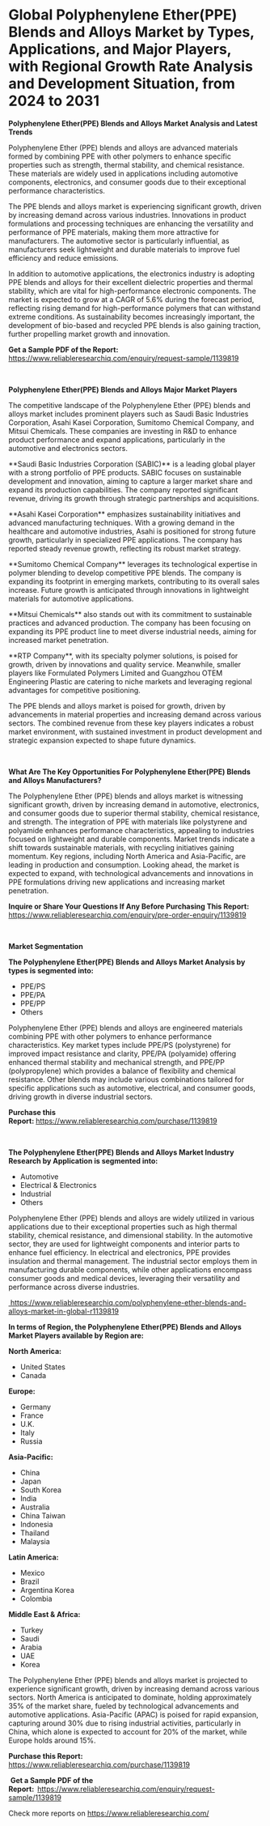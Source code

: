 <p><h1>Global Polyphenylene Ether(PPE) Blends and Alloys Market by Types, Applications, and Major Players, with Regional Growth Rate Analysis and Development Situation, from 2024 to 2031</h1></p><p><strong>Polyphenylene Ether(PPE) Blends and Alloys Market Analysis and Latest Trends</strong></p>
<p><p>Polyphenylene Ether (PPE) blends and alloys are advanced materials formed by combining PPE with other polymers to enhance specific properties such as strength, thermal stability, and chemical resistance. These materials are widely used in applications including automotive components, electronics, and consumer goods due to their exceptional performance characteristics.</p><p>The PPE blends and alloys market is experiencing significant growth, driven by increasing demand across various industries. Innovations in product formulations and processing techniques are enhancing the versatility and performance of PPE materials, making them more attractive for manufacturers. The automotive sector is particularly influential, as manufacturers seek lightweight and durable materials to improve fuel efficiency and reduce emissions.</p><p>In addition to automotive applications, the electronics industry is adopting PPE blends and alloys for their excellent dielectric properties and thermal stability, which are vital for high-performance electronic components. The market is expected to grow at a CAGR of 5.6% during the forecast period, reflecting rising demand for high-performance polymers that can withstand extreme conditions. As sustainability becomes increasingly important, the development of bio-based and recycled PPE blends is also gaining traction, further propelling market growth and innovation.</p></p>
<p><strong>Get a Sample PDF of the Report:&nbsp;</strong> <a href="https://www.reliableresearchiq.com/enquiry/request-sample/1139819?utm_campaign=1088&utm_medium=2&utm_source=Github&utm_content=ia&utm_term=28122024&utm_id=polyphenylene-etherppe-blends-and-alloys">https://www.reliableresearchiq.com/enquiry/request-sample/1139819</a></p>
<p>&nbsp;</p>
<p><strong>Polyphenylene Ether(PPE) Blends and Alloys Major Market Players</strong></p>
<p><p>The competitive landscape of the Polyphenylene Ether (PPE) blends and alloys market includes prominent players such as Saudi Basic Industries Corporation, Asahi Kasei Corporation, Sumitomo Chemical Company, and Mitsui Chemicals. These companies are investing in R&D to enhance product performance and expand applications, particularly in the automotive and electronics sectors.</p><p>**Saudi Basic Industries Corporation (SABIC)** is a leading global player with a strong portfolio of PPE products. SABIC focuses on sustainable development and innovation, aiming to capture a larger market share and expand its production capabilities. The company reported significant revenue, driving its growth through strategic partnerships and acquisitions.</p><p>**Asahi Kasei Corporation** emphasizes sustainability initiatives and advanced manufacturing techniques. With a growing demand in the healthcare and automotive industries, Asahi is positioned for strong future growth, particularly in specialized PPE applications. The company has reported steady revenue growth, reflecting its robust market strategy.</p><p>**Sumitomo Chemical Company** leverages its technological expertise in polymer blending to develop competitive PPE blends. The company is expanding its footprint in emerging markets, contributing to its overall sales increase. Future growth is anticipated through innovations in lightweight materials for automotive applications.</p><p>**Mitsui Chemicals** also stands out with its commitment to sustainable practices and advanced production. The company has been focusing on expanding its PPE product line to meet diverse industrial needs, aiming for increased market penetration.</p><p>**RTP Company**, with its specialty polymer solutions, is poised for growth, driven by innovations and quality service. Meanwhile, smaller players like Formulated Polymers Limited and Guangzhou OTEM Engineering Plastic are catering to niche markets and leveraging regional advantages for competitive positioning.</p><p>The PPE blends and alloys market is poised for growth, driven by advancements in material properties and increasing demand across various sectors. The combined revenue from these key players indicates a robust market environment, with sustained investment in product development and strategic expansion expected to shape future dynamics.</p></p>
<p>&nbsp;</p>
<p><strong>What Are The Key Opportunities For Polyphenylene Ether(PPE) Blends and Alloys Manufacturers?</strong></p>
<p><p>The Polyphenylene Ether (PPE) blends and alloys market is witnessing significant growth, driven by increasing demand in automotive, electronics, and consumer goods due to superior thermal stability, chemical resistance, and strength. The integration of PPE with materials like polystyrene and polyamide enhances performance characteristics, appealing to industries focused on lightweight and durable components. Market trends indicate a shift towards sustainable materials, with recycling initiatives gaining momentum. Key regions, including North America and Asia-Pacific, are leading in production and consumption. Looking ahead, the market is expected to expand, with technological advancements and innovations in PPE formulations driving new applications and increasing market penetration.</p></p>
<p><strong>Inquire or Share Your Questions If Any Before Purchasing This Report:</strong> <a href="https://www.reliableresearchiq.com/enquiry/pre-order-enquiry/1139819?utm_campaign=1088&utm_medium=2&utm_source=Github&utm_content=ia&utm_term=28122024&utm_id=polyphenylene-etherppe-blends-and-alloys">https://www.reliableresearchiq.com/enquiry/pre-order-enquiry/1139819</a></p>
<p>&nbsp;</p>
<p><strong>Market Segmentation</strong></p>
<p><strong>The Polyphenylene Ether(PPE) Blends and Alloys Market Analysis by types is segmented into:</strong></p>
<p><ul><li>PPE/PS</li><li>PPE/PA</li><li>PPE/PP</li><li>Others</li></ul></p>
<p><p>Polyphenylene Ether (PPE) blends and alloys are engineered materials combining PPE with other polymers to enhance performance characteristics. Key market types include PPE/PS (polystyrene) for improved impact resistance and clarity, PPE/PA (polyamide) offering enhanced thermal stability and mechanical strength, and PPE/PP (polypropylene) which provides a balance of flexibility and chemical resistance. Other blends may include various combinations tailored for specific applications such as automotive, electrical, and consumer goods, driving growth in diverse industrial sectors.</p></p>
<p><strong>Purchase this Report:&nbsp;</strong><a href="https://www.reliableresearchiq.com/purchase/1139819?utm_campaign=1088&utm_medium=2&utm_source=Github&utm_content=ia&utm_term=28122024&utm_id=polyphenylene-etherppe-blends-and-alloys">https://www.reliableresearchiq.com/purchase/1139819</a></p>
<p>&nbsp;</p>
<p><strong>The Polyphenylene Ether(PPE) Blends and Alloys Market Industry Research by Application is segmented into:</strong></p>
<p><ul><li>Automotive</li><li>Electrical & Electronics</li><li>Industrial</li><li>Others</li></ul></p>
<p><p>Polyphenylene Ether (PPE) blends and alloys are widely utilized in various applications due to their exceptional properties such as high thermal stability, chemical resistance, and dimensional stability. In the automotive sector, they are used for lightweight components and interior parts to enhance fuel efficiency. In electrical and electronics, PPE provides insulation and thermal management. The industrial sector employs them in manufacturing durable components, while other applications encompass consumer goods and medical devices, leveraging their versatility and performance across diverse industries.</p></p>
<p><a href="https://www.reliableresearchiq.com/polyphenylene-ether-blends-and-alloys-market-in-global-r1139819?utm_campaign=1088&utm_medium=2&utm_source=Github&utm_content=ia&utm_term=28122024&utm_id=polyphenylene-etherppe-blends-and-alloys">&nbsp;https://www.reliableresearchiq.com/polyphenylene-ether-blends-and-alloys-market-in-global-r1139819</a></p>
<p><strong>In terms of Region, the Polyphenylene Ether(PPE) Blends and Alloys Market Players available by Region are:</strong></p>
<p>
    <p> <strong> North America: </strong>
        <ul>
            <li>United States</li>
            <li>Canada</li>
        </ul>
        </p> 
    <p> <strong> Europe: </strong>
        <ul>
            <li>Germany</li>
            <li>France</li>
            <li>U.K.</li>
            <li>Italy</li>
            <li>Russia</li>
        </ul>
        </p> 
    <p> <strong> Asia-Pacific: </strong>
        <ul>
            <li>China</li>
            <li>Japan</li>
            <li>South Korea</li>
            <li>India</li>
            <li>Australia</li>
            <li>China Taiwan</li>
            <li>Indonesia</li>
            <li>Thailand</li>
            <li>Malaysia</li>
        </ul>
        </p> 
    <p> <strong> Latin America: </strong>
        <ul>
            <li>Mexico</li>
            <li>Brazil</li>
            <li>Argentina Korea</li>
            <li>Colombia</li>
        </ul>
        </p> 
    <p> <strong> Middle East & Africa: </strong>
        <ul>
            <li>Turkey</li>
            <li>Saudi</li>
            <li>Arabia</li>
            <li>UAE</li>
            <li>Korea</li>
        </ul>
    </p>
    </p>
<p><p>The Polyphenylene Ether (PPE) blends and alloys market is projected to experience significant growth, driven by increasing demand across various sectors. North America is anticipated to dominate, holding approximately 35% of the market share, fueled by technological advancements and automotive applications. Asia-Pacific (APAC) is poised for rapid expansion, capturing around 30% due to rising industrial activities, particularly in China, which alone is expected to account for 20% of the market, while Europe holds around 15%.</p></p>
<p><strong>Purchase this Report: </strong><a href="https://www.reliableresearchiq.com/purchase/1139819?utm_campaign=1088&utm_medium=2&utm_source=Github&utm_content=ia&utm_term=28122024&utm_id=polyphenylene-etherppe-blends-and-alloys">https://www.reliableresearchiq.com/purchase/1139819</a></p>
<p>&nbsp;<strong>Get a Sample PDF of the Report:&nbsp;&nbsp;</strong><a href="https://www.reliableresearchiq.com/enquiry/request-sample/1139819?utm_campaign=1088&utm_medium=2&utm_source=Github&utm_content=ia&utm_term=28122024&utm_id=polyphenylene-etherppe-blends-and-alloys">https://www.reliableresearchiq.com/enquiry/request-sample/1139819</a></p>
<p><strong></strong></p>
<p>Check more reports on <a href="https://www.reliableresearchiq.com/?utm_campaign=1088&utm_medium=2&utm_source=Github&utm_content=ia&utm_term=28122024&utm_id=polyphenylene-etherppe-blends-and-alloys">https://www.reliableresearchiq.com/</a></p>